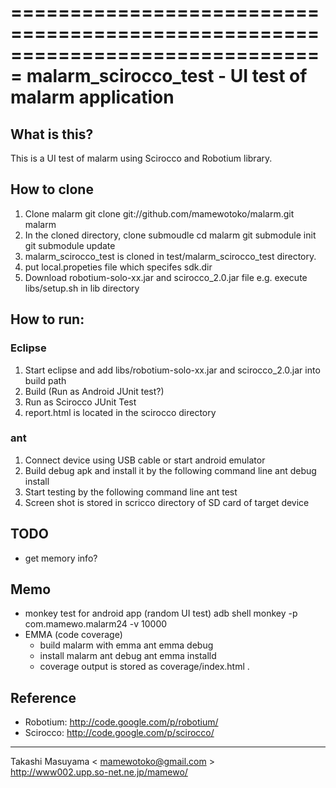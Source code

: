 ===============================================================================
 malarm_scirocco_test - UI test of malarm application
===============================================================================

What is this?
--------------------
This is a UI test of malarm using Scirocco and Robotium library.

How to clone
--------------------
1. Clone malarm
    git clone git://github.com/mamewotoko/malarm.git malarm
2. In the cloned directory, clone submoudle
 cd malarm
 git submodule init
 git submodule update
3. malarm_scirocco_test is cloned in test/malarm_scirocco_test directory.
4. put local.propeties file which specifes sdk.dir
5. Download robotium-solo-xx.jar and scirocco_2.0.jar file 
 e.g. execute libs/setup.sh in lib directory

How to run:
--------------------
### Eclipse
1. Start eclipse and add libs/robotium-solo-xx.jar and scirocco_2.0.jar into build path
2. Build (Run as Android JUnit test?)
3. Run as Scirocco JUnit Test
4. report.html is located in the scirocco directory

### ant
1. Connect device using USB cable or start android emulator
2. Build debug apk and install it by the following command line
    ant debug install
3. Start testing by the following command line
    ant test
4. Screen shot is stored in scricco directory of SD card of target device

TODO
--------------------
* get memory info?

Memo
--------------------
* monkey test for android app (random UI test)
adb shell monkey -p com.mamewo.malarm24 -v 10000
* EMMA (code coverage)
    * build malarm with emma
    ant emma debug 
    *  install malarm
    ant debug
    ant emma installd
    * coverage output is stored as coverage/index.html .

Reference
--------------------
* Robotium: http://code.google.com/p/robotium/
* Scirocco: http://code.google.com/p/scirocco/

----
Takashi Masuyama < mamewotoko@gmail.com >  
http://www002.upp.so-net.ne.jp/mamewo/

